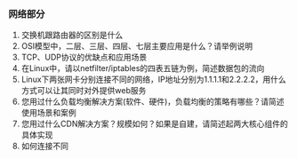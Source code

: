 ### 网络部分

1. 交换机跟路由器的区别是什么
2. OSI模型中，二层、三层、四层、七层主要应用是什么？请举例说明
3. TCP、UDP协议的优缺点和应用场景
4. 在Linux中，请以netfilter/iptables的四表五链为例，简述数据包的流向
5. Linux下两张网卡分别连接不同的网络，IP地址分别为1.1.1.1和2.2.2.2，用什么方式可以让其同时对外提供web服务
6. 您用过什么负载均衡解决方案(软件、硬件)，负载均衡的策略有哪些？请简述使用场景和案例
7. 您用过什么CDN解决方案？规模如何？如果是自建，请简述起两大核心组件的具体实现
8. 如何连接不同